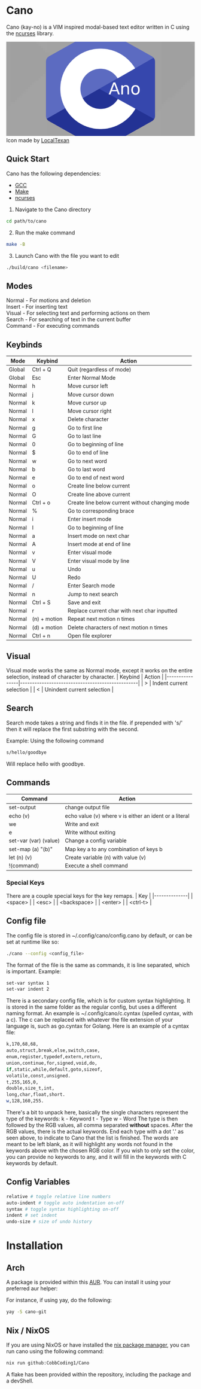 # Cano
Cano (kay-no) is a VIM inspired modal-based text editor written in C using the [ncurses](https://opensource.apple.com/source/old_ncurses/old_ncurses-1/ncurses/test/ncurses.c.auto.html) library. 

![Cano icon](cano.png) \
Icon made by [LocalTexan](https://github.com/LocalTexan)

## Quick Start
Cano has the following dependencies:
- [GCC](https://gcc.gnu.org/)
- [Make](https://www.gnu.org/software/make/)
- [ncurses](https://opensource.apple.com/source/old_ncurses/old_ncurses-1/ncurses/test/ncurses.c.auto.html)


1. Navigate to the Cano directory
```sh
cd path/to/cano
```

2. Run the make command
```sh
make -B
```

3. Launch Cano with the file you want to edit
```sh
./build/cano <filename>
```


## Modes
Normal - For motions and deletion \
Insert - For inserting text \
Visual - For selecting text and performing actions on them \
Search - For searching of text in the current buffer \
Command - For executing commands

## Keybinds
|Mode  | Keybind        | Action                                          |
|------|----------------|-------------------------------------------------|
|Global| Ctrl + Q       | Quit (regardless of mode)                       |
|Global| Esc            | Enter Normal Mode                               |
|Normal| h              | Move cursor left                                |
|Normal| j              | Move cursor down                                |
|Normal| k              | Move cursor up                                  |
|Normal| l              | Move cursor right                               |
|Normal| x              | Delete character                                |
|Normal| g              | Go to first line                                |
|Normal| G              | Go to last line                                 |
|Normal| 0              | Go to beginning of line                         |
|Normal| $              | Go to end of line                               |
|Normal| w              | Go to next word                                 |
|Normal| b              | Go to last word                                 |
|Normal| e              | Go to end of next word                          |
|Normal| o              | Create line below current                       |
|Normal| O              | Create line above current                       |
|Normal| Ctrl + o       | Create line below current without changing mode |
|Normal| %              | Go to corresponding brace                       |
|Normal| i              | Enter insert mode                               |
|Normal| I              | Go to beginning of line                         |
|Normal| a              | Insert mode on next char                        |
|Normal| A              | Insert mode at end of line                      |
|Normal| v              | Enter visual mode                               |
|Normal| V              | Enter visual mode by line                       |
|Normal| u              | Undo                                            |
|Normal| U              | Redo                                            |
|Normal| /              | Enter Search mode                               |
|Normal| n              | Jump to next search                             |
|Normal| Ctrl + S       | Save and exit                                   |
|Normal| r              | Replace current char with next char inputted    |
|Normal| (n) + motion   | Repeat next motion n times                      |
|Normal| (d) + motion   | Delete characters of next motion n times        |
|Normal| Ctrl + n       | Open file explorer                              |

## Visual
Visual mode works the same as Normal mode, except it works on the entire selection, instead of character by character.
| Keybind        | Action                                          |
|----------------|-------------------------------------------------|
| >              | Indent current selection                        |
| <              | Unindent current selection                      |

## Search
Search mode takes a string and finds it in the file.
if prepended with 's/' then it will replace the first substring with the second.

Example: Using the following command
```sh
s/hello/goodbye
```
Will replace hello with goodbye.

## Commands 
| Command               | Action                                                    |
|-----------------------|-----------------------------------------------------------|
| set-output            | change output file                                        |
| echo (v)              | echo value (v) where v is either an ident or a literal    |
| we                    | Write and exit                                            |
| e                     | Write without exiting                                     |
| set-var (var) (value) | Change a config variable                                  |
| set-map (a) "(b)"     | Map key a to any combination of keys b                    |
| let (n) (v)           | Create variable (n) with value (v)                        |
| !(command)            | Execute a shell command                                   |

### Special Keys
There are a couple special keys for the key remaps.
| Key          |
|--------------|
| \<space>     |
| \<esc>       |
| \<backspace> |
| \<enter>     |
| \<ctrl-t>    |

## Config file
The config file is stored in ~/.config/cano/config.cano by default, or can be set at runtime like so:
```sh
./cano --config <config_file>
```

The format of the file is the same as commands, it is line separated, which is important.
Example:
```sh
set-var syntax 1 
set-var indent 2 
```

There is a secondary config file, which is for custom syntax highlighting. It is stored in the same folder as the regular config, but uses a different naming format.
An example is ~/.config/cano/c.cyntax (spelled cyntax, with a c). The c can be replaced with whatever the file extension of your language is, such as go.cyntax for Golang.
Here is an example of a cyntax file:
```sh
k,170,68,68,
auto,struct,break,else,switch,case,
enum,register,typedef,extern,return,
union,continue,for,signed,void,do,
if,static,while,default,goto,sizeof,
volatile,const,unsigned.
t,255,165,0,
double,size_t,int,
long,char,float,short.
w,128,160,255.
```
There's a bit to unpack here, basically the single characters represent the type of the keywords:
k - Keyword
t - Type
w - Word
The type is then followed by the RGB values, all comma separated <b>without</b> spaces. After the RGB values, there is the actual keywords. End each type with a dot '.' as seen above, to indicate to Cano that the list is finished. The words are meant to be left blank, as it will highlight any words not found in the keywords above with the chosen RGB color.
If you wish to only set the color, you can provide no keywords to any, and it will fill in the keywords with C keywords by default.

## Config Variables
```sh
relative # toggle relative line numbers
auto-indent # toggle auto indentation on-off
syntax # toggle syntax highlighting on-off
indent # set indent
undo-size # size of undo history 
```

# Installation

## Arch

A package is provided within this [AUR](https://aur.archlinux.org).
You can install it using your preferred aur helper:

For instance, if using yay, do the following:
```sh
yay -S cano-git
```

## Nix / NixOS

If you are using NixOS or have installed the [nix package manager](https://nixos.org),
you can run cano using the following command:

```sh
nix run github:CobbCoding1/Cano
```

A flake has been provided within the repository, including the package and a devShell.

